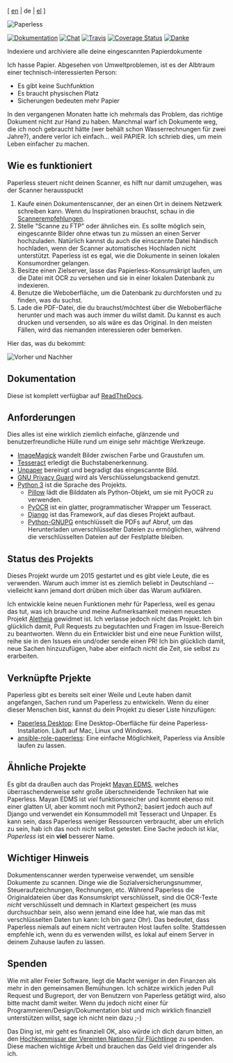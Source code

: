 [ [en](README.md) | de | [el](README-el.md) ]

![Paperless](https://raw.githubusercontent.com/the-paperless-project/paperless/master/src/paperless/static/paperless/img/logo-dark.png)

[![Dokumentation](https://readthedocs.org/projects/paperless/badge/?version=latest)](https://paperless.readthedocs.org/) [![Chat](https://badges.gitter.im/the-paperless-project/paperless.svg)](https://gitter.im/the-paperless-project/paperless) [![Travis](https://travis-ci.org/the-paperless-project/paperless.svg?branch=master)](https://travis-ci.org/the-paperless-project/paperless) [![Coverage Status](https://coveralls.io/repos/github/danielquinn/paperless/badge.svg?branch=master)](https://coveralls.io/github/danielquinn/paperless?branch=master) [![Danke](https://img.shields.io/badge/THANKS-md-ff69b4.svg)](https://github.com/the-paperless-project/paperless/blob/master/THANKS.md)

Indexiere und archiviere alle deine eingescannten Papierdokumente

Ich hasse Papier. Abgesehen von Umweltproblemen, ist es der Albtraum einer technisch-interessierten Person:

* Es gibt keine Suchfunktion
* Es braucht physischen Platz
* Sicherungen bedeuten mehr Papier

In den vergangenen Monaten hatte ich mehrmals das Problem, das richtige Dokument nicht zur Hand zu haben. Manchmal warf ich Dokumente weg, die ich noch gebraucht hätte (wer behält schon Wasserrechnungen für zwei Jahre?), andere verlor ich einfach... weil PAPIER. Ich schrieb dies, um mein Leben einfacher zu machen.



## Wie es funktioniert

Paperless steuert nicht deinen Scanner, es hilft nur damit umzugehen, was der Scanner herausspuckt

1. Kaufe einen Dokumentenscanner, der an einen Ort in deinem Netzwerk schreiben kann. Wenn du Inspirationen brauchst, schau in die [Scannerempfehlungen](https://paperless.readthedocs.io/en/latest/scanners.html).
2. Stelle "Scanne zu FTP" oder ähnliches ein. Es sollte möglich sein, eingescannte Bilder ohne etwas tun zu müssen an einen Server hochzuladen. Natürlich kannst du auch die einscannte Datei händisch hochladen, wenn der Scanner automatisches Hochladen nicht unterstützt. Paperless ist es egal, wie die Dokumente in seinen lokalen Konsumordner gelangen.
3. Besitze einen Zielserver, lasse das Papierless-Konsumskript laufen, um die Datei mit OCR zu versehen und sie in einer lokalen Datenbank zu indexieren.
4. Benutze die Weboberfläche, um die Datenbank zu durchforsten und zu finden, was du suchst.
5. Lade die PDF-Datei, die du brauchst/möchtest über die Weboberfläche herunter und mach was auch immer du willst damit.  Du kannst es auch drucken und versenden, so als wäre es das Original. In den meisten Fällen, wird das niemanden interessieren oder bemerken.

Hier das, was du bekommt:

![Vorher und Nachher](https://raw.githubusercontent.com/the-paperless-project/paperless/master/docs/_static/screenshot.png)


## Dokumentation

Diese ist komplett verfügbar auf [ReadTheDocs](https://paperless.readthedocs.org/).


## Anforderungen

Dies alles ist eine wirklich ziemlich einfache, glänzende und benutzerfreundliche Hülle rund um einige sehr mächtige Werkzeuge.

* [ImageMagick](http://imagemagick.org/) wandelt Bilder zwischen Farbe und Graustufen um.
* [Tesseract](https://github.com/tesseract-ocr) erledigt die Buchstabenerkennung.
* [Unpaper](https://www.flameeyes.eu/projects/unpaper) bereinigt und begradigt das eingescannte Bild.
* [GNU Privacy Guard](https://gnupg.org/) wird als Verschlüsselungsbackend genutzt.
* [Python 3](https://python.org/) ist die Sprache des Projekts.
  * [Pillow](https://pypi.python.org/pypi/pillowfight/) lädt die Bilddaten als Python-Objekt, um sie mit PyOCR zu verwenden.
  * [PyOCR](https://github.com/jflesch/pyocr) ist ein glatter, programmatischer Wrapper um Tesseract.
  * [Django](https://www.djangoproject.com/) ist das Framework, auf das dieses Projekt aufbaut.
  * [Python-GNUPG](http://pythonhosted.org/python-gnupg/) entschlüsselt die PDFs auf Abruf, um das Herunterladen unverschlüsselter Dateien zu ermöglichen, während die verschlüsselten Dateien auf der Festplatte bleiben.


## Status des Projekts

Dieses Projekt wurde um 2015 gestartet und es gibt viele Leute, die es verwenden. Warum auch immer ist es ziemlich beliebt in Deutschland -- vielleicht kann jemand dort drüben mich über das Warum aufklären.

Ich entwickle keine neuen Funktionen mehr für Paperless, weil es genau das tut, was ich brauche und meine Aufmerksamkeit meinem neuesten Projekt [Aletheia](https://github.com/danielquinn/aletheia) gewidmet ist. Ich verlasse jedoch nicht das Projekt. Ich bin glücklich damit, Pull Requests zu begutachten und Fragen im Issue-Bereich zu beantworten. Wenn du ein Entwickler bist und eine neue Funktion willst, reihe sie in den Issues ein und/oder sende einen PR! Ich bin glücklich damit, neue Sachen hinzuzufügen, habe aber einfach nicht die Zeit, sie selbst zu erarbeiten.


## Verknüpfte Prjekte

Paperless gibt es bereits seit einer Weile und Leute haben damit angefangen, Sachen rund um Paperless zu entwickeln. Wenn du einer dieser Menschen bist, kannst du dein Projekt zu dieser Liste hinzufügen:

* [Paperless Desktop](https://github.com/thomasbrueggemann/paperless-desktop): Eine Desktop-Oberfläche für deine Paperless-Installation. Läuft auf Mac, Linux und Windows.
* [ansible-role-paperless](https://github.com/ovv/ansible-role-paperless): Eine einfache Möglichkeit, Paperless via Ansible laufen zu lassen.


## Ähnliche Projekte

Es gibt da draußen auch das Projekt [Mayan EDMS](https://mayan.readthedocs.org/en/latest/), welches überraschenderweise sehr große überschneidende Techniken hat wie Paperless. Mayan EDMS ist *viel* funktionsreicher und kommt ebenso mit einer glatten UI, aber kommt noch mit Python2; basiert jedoch auch auf Django und verwendet ein Konsummodell mit Tesseract und Unpaper. Es kann sein, dass Paperless weniger Ressourcen verbraucht, aber um ehrlich zu sein, hab ich das noch nicht selbst getestet. Eine Sache jedoch ist klar, *Paperless* ist ein **viel** besserer Name.


## Wichtiger Hinweis

Dokumentenscanner werden typerweise verwendet, um sensible Dokumente zu scannen. Dinge wie die Sozialversicherungsnummer, Steueraufzeichnungen, Rechnungen, etc. Während Paperless die Originaldateien über das Konsumskript verschlüsselt, sind die OCR-Texte *nicht* verschlüsselt und demnach in Klartext gespeichert (es muss durchsuchbar sein, also wenn jemand eine Idee hat, wie man das mit verschlüsselten Daten tun kann: Ich bin ganz Ohr). Das bedeutet, dass Paperless niemals auf einem nicht vertrauten Host laufen sollte. Stattdessen empfehle ich, wenn du es verwenden willst, es lokal auf einem Server in deinem Zuhause laufen zu lassen.


## Spenden

Wie mit aller Freier Software, liegt die Macht weniger in den Finanzen als mehr in den gemeinsamen Bemühungen. Ich schätze wirklich jeden Pull Request und Bugreport, der von Benutzern von Paperless getätigt wird, also bitte macht damit weiter. Wenn du jedoch nicht einer für Programmieren/Design/Dokumentation bist und mich wirklich finanziell unterstützen willst, sage ich nicht nein dazu ;-)

Das Ding ist, mir geht es finanziell OK, also würde ich dich darum bitten, an den [Hochkommissar der Vereinten Nationen für Flüchtlinge](https://donate.unhcr.org/int-en/general) zu spenden. Diese machen wichtige Arbeit und brauchen das Geld viel dringender als ich.

